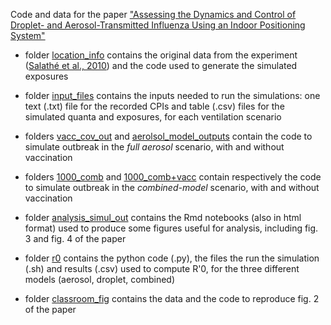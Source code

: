 
Code and data for the paper 
["Assessing the Dynamics and Control of Droplet- and Aerosol-Transmitted Influenza Using an Indoor Positioning System"](http://biorxiv.org/content/early/2017/04/29/130658)


- folder [location_info](https://github.com/salathegroup/aerosol/tree/master/location_info) contains the original data from the experiment ([Salathé et al., 2010](http://www.pnas.org/content/107/51/22020.short)) and the code used to generate the simulated exposures 

- folder [input_files](https://github.com/salathegroup/aerosol/tree/master/input_files) contains the inputs needed to run the simulations: one text (.txt) file for the recorded CPIs and table (.csv) files for the simulated quanta and exposures, for each ventilation scenario

- folders [vacc_cov_out](https://github.com/salathegroup/aerosol/tree/master/vacc_cov_out) and [aerolsol_model_outputs](https://github.com/salathegroup/aerosol/tree/master/aerolsol_model_outputs) contain the code to simulate outbreak in the _full aerosol_ scenario, with and without vaccination

- folders [1000_comb](https://github.com/salathegroup/aerosol/tree/master/1000_comb) and [1000_comb+vacc](https://github.com/salathegroup/aerosol/tree/master/1000_comb%2Bvacc) contain respectively the code to simulate outbreak in the _combined-model_ scenario, with and without vaccination

- folder [analysis_simul_out](https://github.com/salathegroup/aerosol/tree/master/analysis_simul_out) contains the Rmd notebooks (also in html format) used to produce some figures useful for analysis, including fig. 3 and fig. 4 of the paper

- folder [r0](https://github.com/salathegroup/aerosol/tree/master/r0) contains the python code (.py), the files the run the simulation (.sh) and results (.csv) used to compute R'0, for the three different models (aerosol, droplet, combined)

- folder [classroom_fig](https://github.com/salathegroup/aerosol/tree/master/classroom_fig) contains the data and the code to reproduce fig. 2 of the paper

